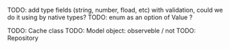 TODO: add type fields (string, number, fload, etc) with validation, could we do it using by native types?
TODO: enum as an option of Value ?

TODO: Cache class
TODO: Model object: observeble / not
TODO: Repository
